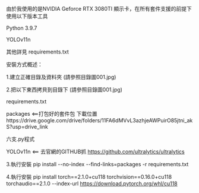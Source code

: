 由於我使用的是NVIDIA Geforce RTX 3080TI 顯示卡，在所有套件支援的前提下使用以下版本工具

Python 3.9.7

YOLOv11n

其他詳見 requirements.txt

安裝方式概述：

1.建立正確目錄及資料夾 (請參照目錄圖001.jpg)

2.把以下東西拷貝到目錄下 (請參照目錄圖001.jpg)

requirements.txt

packages <==打包好的套件包 下載位置https://drive.google.com/drive/folders/11FA6dMVvL3azhjeAWPuirO85jtni_akS?usp=drive_link

六支.py程式  

YOLOv11n <== 去官網的GITHUB抓  https://github.com/ultralytics/ultralytics

3.執行安裝 pip install --no-index --find-links=packages -r requirements.txt

4.執行安裝 pip install torch==2.1.0+cu118 torchvision==0.16.0+cu118 torchaudio==2.1.0 --index-url https://download.pytorch.org/whl/cu118



